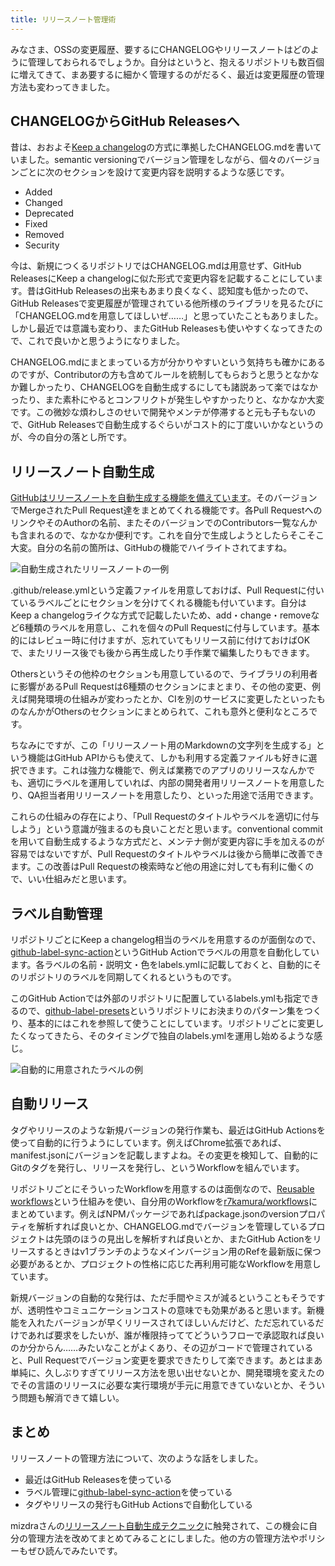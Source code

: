 ```yaml
---
title: リリースノート管理術
---
```

みなさま、OSSの変更履歴、要するにCHANGELOGやリリースノートはどのように管理しておられるでしょうか。自分はというと、抱えるリポジトリも数百個に増えてきて、まあ要するに細かく管理するのがだるく、最近は変更履歴の管理方法も変わってきました。

CHANGELOGからGitHub Releasesへ
---------------------------

昔は、おおよそ[Keep a changelog](https://keepachangelog.com/en/1.0.0/)の方式に準拠したCHANGELOG.mdを書いていました。semantic versioningでバージョン管理をしながら、個々のバージョンごとに次のセクションを設けて変更内容を説明するような感じです。

*   Added
*   Changed
*   Deprecated
*   Fixed
*   Removed
*   Security

今は、新規につくるリポジトリではCHANGELOG.mdは用意せず、GitHub ReleasesにKeep a changelogに似た形式で変更内容を記載することにしています。昔はGitHub Releasesの出来もあまり良くなく、認知度も低かったので、GitHub Releasesで変更履歴が管理されている他所様のライブラリを見るたびに「CHANGELOG.mdを用意してほしいぜ……」と思っていたこともありました。しかし最近では意識も変わり、またGitHub Releasesも使いやすくなってきたので、これで良いかと思うようになりました。

CHANGELOG.mdにまとまっている方が分かりやすいという気持ちも確かにあるのですが、Contributorの方も含めてルールを統制してもらおうと思うとなかなか難しかったり、CHANGELOGを自動生成するにしても諸説あって楽ではなかったり、また素朴にやるとコンフリクトが発生しやすかったりと、なかなか大変です。この微妙な煩わしさのせいで開発やメンテが停滞すると元も子もないので、GitHub Releasesで自動生成するぐらいがコスト的に丁度いいかなというのが、今の自分の落とし所です。

リリースノート自動生成
-----------

[GitHubはリリースノートを自動生成する機能を備えています](https://docs.github.com/en//repositories/releasing-projects-on-github/automatically-generated-release-notes)。そのバージョンでMergeされたPull Request達をまとめてくれる機能です。各Pull RequestへのリンクやそのAuthorの名前、またそのバージョンでのContributors一覧なんかも含まれるので、なかなか便利です。これを自分で生成しようとしたらそこそこ大変。自分の名前の箇所は、GitHubの機能でハイライトされてますね。

![](https://lh3.googleusercontent.com/docs/AG8NV2YHFV-gLuZYvE0Gj113S1birk1ieU7FMRk-q0nYF7ZGDvMPdF6ziPdH_JfjtoOUBMzK8Xwd4OVEsDrrEvVxfQMmpRezHRRpmmHdpGDWq8YYCUGGZojEGmVtnIluwhaJ2QCJCLmTqWNgxQr9pdPmrFX1lAFUrOBuUAAL5lj17OFxll5dqYgeY8rtrHgs3ps4jyCxnRWjm-tpsREcp7imdm2SiElO9jLYKz31_gB6_6hYxYi12Jv12XItdbDm4VD_EeSW9Y1TdmuBuQP7yxfSYImu2Ga6TcDJafLxcNNDXOLEdoMc_Oqfe86Kvo-_lRngpC2-VZL63ybvxPQAB37PJlC2OrJSx1LKZ95ZbMNBWMGQK1hJOQ8YwmU8gRuR_S2ASUkbgZvBaznhUx3y6LC9216-JAOEqy1iNmgZP-TOlZ2S_CgJzcG9MxAZlOyW6X8P5ErlgWMAAMZxB1otyr7kdGOhdHg0p6UegU8tUSGYM3iswt2UCbIKjxz7eRglimBvAYnA8xj9hDAPe8jbH6WKFyLN9KQ_Cll7F1QPoCEYxjlgxdPGpHQDnpDY14wTFmYSxEiQiDz82u0hsVphuOlSdt85LRV_f7fcZ1Uqt1Iwiyan4a2BYpXpkMbGTRqchRrjIh47a17QTCntuYe3P9CKYlbXJROEfjCs0HqPvLXScwMOQmSd7NkBV7tRahPUfu0890E-yjRf1Uo9YDmXx3Ks3jhmeDr5JA2ZzwFVP_jAZmkeR05nASDEVINP81AMzl5jX9A0UY-96C8D856eMIdzFdCIVO2Skp1TEIix5mVE8zdLU4fLqCsZ--ChmB1OW-X4VIqXECxRJhXSv7pPY50UnkctJVDnUaoDSQWMarqhq50nQffe-uGDGxN4m6xd4NGZYo2bKWAlGeo9O-TWql1P_3TmR9_x6lymR4S7a_FiUnRKxjZI6wcwu8NTp40EPXzQf2rDQ5Ft9-hiwaXbDdvvI5JtYfURWRhSbK4SiAx_PYurA9zuHq8oUcwubWt8RPU0pCW89K-dOEDPfHLE-0lYvxmVlnDSn-gzA9d6n1-epjYLkfSDBkN_x53Xrex345S6G0UT6XpFM-FK1psHhsrU-czT9vk72XnF468MYdMF_oclxsn9EUlF1U6rWnDdLQg4DZYD-pt__u8QnhkAhKS9ALM-UxSK52GKClQ1fxWbs3vCWIf757A_MoH5izkZmdm7i0_nolyET2-82FOXSqb39JiOiRH4W1sfBY0VCKggkRch_zhtuw "自動生成されたリリースノートの一例")

.github/release.ymlという定義ファイルを用意しておけば、Pull Requestに付いているラベルごとにセクションを分けてくれる機能も付いています。自分はKeep a changelogライクな方式で記載したいため、add・change・removeなど6種類のラベルを用意し、これを個々のPull Requestに付与しています。基本的にはレビュー時に付けますが、忘れていてもリリース前に付けておけばOKで、またリリース後でも後から再生成したり手作業で編集したりもできます。

Othersというその他枠のセクションも用意しているので、ライブラリの利用者に影響があるPull Requestは6種類のセクションにまとまり、その他の変更、例えば開発環境の仕組みが変わったとか、CIを別のサービスに変更したといったものなんかがOthersのセクションにまとめられて、これも意外と便利なところです。

ちなみにですが、この「リリースノート用のMarkdownの文字列を生成する」という機能はGitHub APIからも使えて、しかも利用する定義ファイルも好きに選択できます。これは強力な機能で、例えば業務でのアプリのリリースなんかでも、適切にラベルを運用していれば、内部の開発者用リリースノートを用意したり、QA担当者用リリースノートを用意したり、といった用途で活用できます。

これらの仕組みの存在により、「Pull Requestのタイトルやラベルを適切に付与しよう」という意識が強まるのも良いことだと思います。conventional commitを用いて自動生成するような方式だと、メンテナ側が変更内容に手を加えるのが容易ではないですが、Pull Requestのタイトルやラベルは後から簡単に改善できます。この改善はPull Requestの検索時など他の用途に対しても有利に働くので、いい仕組みだと思います。

ラベル自動管理
-------

リポジトリごとにKeep a changelog相当のラベルを用意するのが面倒なので、[github-label-sync-action](https://github.com/r7kamura/github-label-sync-action)というGitHub Actionでラベルの用意を自動化しています。各ラベルの名前・説明文・色をlabels.ymlに記載しておくと、自動的にそのリポジトリのラベルを同期してくれるというものです。

このGitHub Actionでは外部のリポジトリに配置しているlabels.ymlも指定できるので、[github-label-presets](https://github.com/r7kamura/github-label-presets)というリポジトリにお決まりのパターン集をつくり、基本的にはこれを参照して使うことにしています。リポジトリごとに変更したくなってきたら、そのタイミングで独自のlabels.ymlを運用し始めるような感じ。

![](https://lh3.googleusercontent.com/docs/AG8NV2bpVjJ1BRmkoJaoSrLhVkq_DP5sfKnIoHAYA7x3dr1AJOs7u4nHbNs_DxpmR-RFdN6mFcAqr468WQBvjAuDQBzT0RnOqnLTNqmImXvGGNyvqUSuXY1b0Dk7FDKV5-jV0Q01q5_INiEsyRG42CJx1wC9p5P9NHcpdvrfw1cNomebUxelaVInDPSx_H75XEvBktbngGyKrQJAIVo3BrgJOe0K8QZAk8L5et_Y0nOZyU_XYvCmPWFUUTchm3PzOv7SSxp8Evp17FzYm_YLlhjLcUExxBXcTY2qIRSsqWFUUB9gKr5E3TDOFFTCMTwxE-SHBNlCZZoBhHw0HYdUWN2LW_E-gSK8qkp7eqlooKv0Ro8-vEX3yRtphdneli61osqLw0MBPzVa-oCeCain5I0fghdJA9h6iQoH5aJcokWya6U5OmituPcEUp8PdMV5cTV0zZwpmcPIhtS--KbpmuyNqDvtHlH0SIMMd0Em19RT9Xjuqa5_o2Yv7SXkj0hFpG6qswhnkx27axFNSaduE8Uykih-m4jb9Qo2q1orEojRDfymDl1xNZkYTiUi3XautBC3Ybu8OSNpcwLrfgV0xvswx777_-bAy7UfrkMmO0AKbgJA-1abtkFvfnKq5BWmL3V6_ytxgYMi09XJ-510R6PBqlguJ1hUz7mWoQc8YNZRt7n-IXuN5gYiuDUO2P6jSLSP7BDwUEjqrDtVAU2B-0SBkvcyW76w-4eIBu7LiScnBgvpYkvKF48FbCMeSTzzYVOgaVhPeRssOVL4-bZxEJWpsfYW7o6RXalIuMAFgG-ioU251UIhZYXz9sGgtqDSAvy-VhDs7OqFMPUwv6vbJgVFlUM244cm_9mXHKYjF0-tEEAZG4iM0xAHE6RXIUUgG7mhanBBxjWD2uWx0n3oIOU_n830CdYqkney50bNJ6NKyuS493QqVcn8u1UOuYGi7XNJiqZIz3SfJ2svWMmw3mZbdJDkWYYWuETZNRD0FFp4b1Q3BUcAb06SoMBjJgdjy8u7UCAhMQwIzwL-f8kk2-UrIMCe4BweJErI6dVhLLTVVWFKkyf0mYSod1HDNsi77n5J17frpljM_09exc1kHpg_lcEbcojZl94-QL6w9I3rqdu_YVwbDUJzwjhy2XZ_G4v4lA1bjo-3FpiRxXWaBmtOJeEUvRWllyApahK-ch58s-qy8G3qqDiWQ_W4kSYARqIJaW2XUbgK3J6QoZjBYupBKk7OKEl21P3XBMvjskOw8wMDvrMKJQ "自動的に用意されたラベルの例")

自動リリース
------

タグやリリースのような新規バージョンの発行作業も、最近はGitHub Actionsを使って自動的に行うようにしています。例えばChrome拡張であれば、manifest.jsonにバージョンを記載しますよね。その変更を検知して、自動的にGitのタグを発行し、リリースを発行し、というWorkflowを組んでいます。

リポジトリごとにそういったWorkflowを用意するのは面倒なので、[Reusable workflows](https://docs.github.com/en//actions/using-workflows/reusing-workflows)という仕組みを使い、自分用のWorkflowを[r7kamura/workflows](https://github.com/r7kamura/workflows)にまとめています。例えばNPMパッケージであればpackage.jsonのversionプロパティを解析すれば良いとか、CHANGELOG.mdでバージョンを管理しているプロジェクトは先頭のほうの見出しを解析すれば良いとか、またGitHub Actionをリリースするときはv1ブランチのようなメインバージョン用のRefを最新版に保つ必要があるとか、プロジェクトの性格に応じた再利用可能なWorkflowを用意しています。

新規バージョンの自動的な発行は、ただ手間やミスが減るということもそうですが、透明性やコミュニケーションコストの意味でも効果があると思います。新機能を入れたバージョンが早くリリースされてほしいんだけど、ただ忘れているだけであれば要求をしたいが、誰が権限持っててどういうフローで承認取れば良いのか分からん……みたいなことがよくあり、その辺がコードで管理されていると、Pull Requestでバージョン変更を要求できたりして楽できます。あとはまあ単純に、久しぶりすぎてリリース方法を思い出せないとか、開発環境を変えたのでその言語のリリースに必要な実行環境が手元に用意できていないとか、そういう問題も解消できて嬉しい。

まとめ
---

リリースノートの管理方法について、次のような話をしました。

*   最近はGitHub Releasesを使っている
*   ラベル管理に[github-label-sync-action](https://github.com/r7kamura/github-label-sync-action)を使っている
*   タグやリリースの発行もGitHub Actionsで自動化している

mizdraさんの[リリースノート自動生成テクニック](https://www.mizdra.net/entry/2022/07/08/181825)に触発されて、この機会に自分の管理方法を改めてまとめてみることにしました。他の方の管理方法やポリシーもぜひ読んでみたいです。
